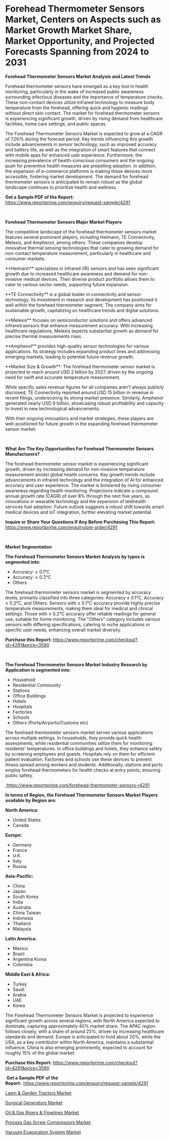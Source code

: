 <p><h1>Forehead Thermometer Sensors Market, Centers on Aspects such as Market Growth Market Share, Market Opportunity, and Projected Forecasts Spanning from 2024 to 2031</h1></p><p><strong>Forehead Thermometer Sensors Market Analysis and Latest Trends</strong></p>
<p><p>Forehead thermometer sensors have emerged as a key tool in health monitoring, particularly in the wake of increased public awareness surrounding infectious diseases and the importance of temperature checks. These non-contact devices utilize infrared technology to measure body temperature from the forehead, offering quick and hygienic readings without direct skin contact. The market for forehead thermometer sensors is experiencing significant growth, driven by rising demand from healthcare facilities, home care settings, and public spaces.</p><p>The Forehead Thermometer Sensors Market is expected to grow at a CAGR of 7.00% during the forecast period. Key trends influencing this growth include advancements in sensor technology, such as improved accuracy and battery life, as well as the integration of smart features that connect with mobile apps for enhanced user experience. Furthermore, the increasing prevalence of health-conscious consumers and the ongoing push for preventive health measures are propelling adoption. In addition, the expansion of e-commerce platforms is making these devices more accessible, fostering market development. The demand for forehead thermometer sensors is anticipated to remain robust as the global landscape continues to prioritize health and wellness.</p></p>
<p><strong>Get a Sample PDF of the Report:&nbsp;</strong> <a href="https://www.reportprime.com/enquiry/request-sample/4291">https://www.reportprime.com/enquiry/request-sample/4291</a></p>
<p>&nbsp;</p>
<p><strong>Forehead Thermometer Sensors Major Market Players</strong></p>
<p><p>The competitive landscape of the forehead thermometer sensors market features several prominent players, including Heimann, TE Connectivity, Melexis, and Amphenol, among others. These companies develop innovative thermal sensing technologies that cater to growing demand for non-contact temperature measurement, particularly in healthcare and consumer markets.</p><p>**Heimann** specializes in infrared (IR) sensors and has seen significant growth due to increased healthcare awareness and demand for non-invasive medical devices. Their diverse product portfolio allows them to cater to various sector needs, supporting future expansion.</p><p>**TE Connectivity** is a global leader in connectivity and sensor technology. Its investment in research and development has positioned it well within the forehead thermometer segment. The company aims for sustainable growth, capitalizing on healthcare trends and digital solutions.</p><p>**Melexis** focuses on semiconductor solutions and offers advanced infrared sensors that enhance measurement accuracy. With increasing healthcare regulations, Melexis expects substantial growth as demand for precise thermal measurements rises.</p><p>**Amphenol** provides high-quality sensor technologies for various applications. Its strategy includes expanding product lines and addressing emerging markets, leading to potential future revenue growth. </p><p>**Market Size & Growth**: The forehead thermometer sensor market is projected to reach around USD 2 billion by 2027, driven by the ongoing need for swift and accurate temperature measurement. </p><p>While specific sales revenue figures for all companies aren't always publicly disclosed, TE Connectivity reported around USD 15 billion in revenue in recent filings, underscoring its strong market presence. Similarly, Amphenol generated nearly USD 9 billion, showcasing robust profitability and capacity to invest in new technological advancements. </p><p>With their ongoing innovations and market strategies, these players are well-positioned for future growth in the expanding forehead thermometer sensor market.</p></p>
<p>&nbsp;</p>
<p><strong>What Are The Key Opportunities For Forehead Thermometer Sensors Manufacturers?</strong></p>
<p><p>The forehead thermometer sensor market is experiencing significant growth, driven by increasing demand for non-invasive temperature measurement amidst global health concerns. Key growth trends include advancements in infrared technology and the integration of AI for enhanced accuracy and user experience. The market is bolstered by rising consumer awareness regarding health monitoring. Projections indicate a compound annual growth rate (CAGR) of over 8% through the next five years, as innovations in wearable technology and the expansion of telehealth services fuel adoption. Future outlook suggests a robust shift towards smart medical devices and IoT integration, further elevating market potential.</p></p>
<p><strong>Inquire or Share Your Questions If Any Before Purchasing This Report:</strong> <a href="https://www.reportprime.com/enquiry/pre-order/4291">https://www.reportprime.com/enquiry/pre-order/4291</a></p>
<p>&nbsp;</p>
<p><strong>Market Segmentation</strong></p>
<p><strong>The Forehead Thermometer Sensors Market Analysis by types is segmented into:</strong></p>
<p><ul><li>Accuracy: ± 0.1℃</li><li>Accuracy: ± 0.2℃</li><li>Others</li></ul></p>
<p><p>The forehead thermometer sensors market is segmented by accuracy levels, primarily classified into three categories: Accuracy ± 0.1℃, Accuracy ± 0.2℃, and Others. Sensors with ± 0.1℃ accuracy provide highly precise temperature measurements, making them ideal for medical and clinical settings. Those with ± 0.2℃ accuracy offer reliable readings for general use, suitable for home monitoring. The "Others" category includes various sensors with differing specifications, catering to niche applications or specific user needs, enhancing overall market diversity.</p></p>
<p><strong>Purchase this Report:&nbsp;</strong><a href="https://www.reportprime.com/checkout?id=4291&price=3590">https://www.reportprime.com/checkout?id=4291&price=3590</a></p>
<p>&nbsp;</p>
<p><strong>The Forehead Thermometer Sensors Market Industry Research by Application is segmented into:</strong></p>
<p><ul><li>Household</li><li>Residential Community</li><li>Stations</li><li>Office Buildings</li><li>Hotels</li><li>Hospitals</li><li>Factories</li><li>Schools</li><li>Others (Ports/Airports/Customs etc)</li></ul></p>
<p><p>The forehead thermometer sensors market serves various applications across multiple settings. In households, they provide quick health assessments, while residential communities utilize them for monitoring residents’ temperatures. In office buildings and hotels, they enhance safety by screening employees and guests. Hospitals rely on them for efficient patient evaluation. Factories and schools use these devices to prevent illness spread among workers and students. Additionally, stations and ports employ forehead thermometers for health checks at entry points, ensuring public safety.</p></p>
<p><a href="https://www.reportprime.com/forehead-thermometer-sensors-r4291">&nbsp;https://www.reportprime.com/forehead-thermometer-sensors-r4291</a></p>
<p><strong>In terms of Region, the Forehead Thermometer Sensors Market Players available by Region are:</strong></p>
<p>
    <p> <strong> North America: </strong>
        <ul>
            <li>United States</li>
            <li>Canada</li>
        </ul>
        </p> 
    <p> <strong> Europe: </strong>
        <ul>
            <li>Germany</li>
            <li>France</li>
            <li>U.K.</li>
            <li>Italy</li>
            <li>Russia</li>
        </ul>
        </p> 
    <p> <strong> Asia-Pacific: </strong>
        <ul>
            <li>China</li>
            <li>Japan</li>
            <li>South Korea</li>
            <li>India</li>
            <li>Australia</li>
            <li>China Taiwan</li>
            <li>Indonesia</li>
            <li>Thailand</li>
            <li>Malaysia</li>
        </ul>
        </p> 
    <p> <strong> Latin America: </strong>
        <ul>
            <li>Mexico</li>
            <li>Brazil</li>
            <li>Argentina Korea</li>
            <li>Colombia</li>
        </ul>
        </p> 
    <p> <strong> Middle East & Africa: </strong>
        <ul>
            <li>Turkey</li>
            <li>Saudi</li>
            <li>Arabia</li>
            <li>UAE</li>
            <li>Korea</li>
        </ul>
    </p>
    </p>
<p><p>The Forehead Thermometer Sensors Market is projected to experience significant growth across several regions, with North America expected to dominate, capturing approximately 40% market share. The APAC region follows closely, with a share of around 25%, driven by increasing healthcare standards and demand. Europe is anticipated to hold about 20%, while the USA, as a key contributor within North America, maintains a substantial influence. China is also emerging prominently, expected to account for roughly 15% of the global market.</p></p>
<p><strong>Purchase this Report: </strong><a href="https://www.reportprime.com/checkout?id=4291&price=3590">https://www.reportprime.com/checkout?id=4291&price=3590</a></p>
<p>&nbsp;<strong>Get a Sample PDF of the Report:&nbsp;&nbsp;</strong><a href="https://www.reportprime.com/enquiry/request-sample/4291">https://www.reportprime.com/enquiry/request-sample/4291</a></p>
<p><strong></strong></p>
<p><p><a href="https://www.linkedin.com/pulse/unveiling-market-trends-global-lawn-garden-tractors-growth-regional-oijyc?trackingId=Om4TYq3wSDK5Y60OodMIeg%3D%3D">Lawn & Garden Tractors Market</a></p><p><a href="https://www.linkedin.com/pulse/surgical-generators-market-essentials-key-players-demand-igfke?trackingId=V78UhTWLSriuSJnYodWPlg%3D%3D">Surgical Generators Market</a></p><p><a href="https://issuu.com/reportprime-2/docs/oil-gas-risers-flowlines-market-siz_77f99e5bb2a366">Oil & Gas Risers & Flowlines Market</a></p><p><a href="https://issuu.com/reportprime-2/docs/process-gas-screw-compressors-marke_ee5f236f71f2e6">Process Gas Screw Compressors Market</a></p><p><a href="https://www.linkedin.com/pulse/vacuum-evaporation-system-industry-sector-new-technologies-market-i7e1c?trackingId=v5HJWVGXSiuwDGnuCkrMAQ%3D%3D">Vacuum Evaporation System Market</a></p></p>